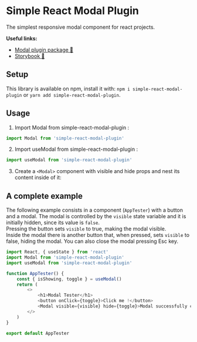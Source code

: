 # Simple React Modal Plugin
The simplest responsive modal component for react projects.


**Useful links:**

-   [Modal plugin package 📖](https://www.npmjs.com/package/simple-react-modal-plugin)
-   [Storybook 📖](https://jyjystudio.github.io/npm-modal-package/)


## Setup

This library is available on npm, install it with: `npm i simple-react-modal-plugin` or `yarn add simple-react-modal-plugin`.

## Usage

1.  Import Modal from simple-react-modal-plugin :

```js
import Modal from 'simple-react-modal-plugin'
```

2.  Import useModal from simple-react-modal-plugin :

```js
import useModal from 'simple-react-modal-plugin'
```

3.  Create a `<Modal>` component with visible and hide props and nest its content inside of it:

## A complete example

The following example consists in a component (`AppTester`) with a button and a modal.
The modal is controlled by the `visible` state variable and it is initially hidden, since its value is `false`.  
Pressing the button sets `visible` to true, making the modal visible.  
Inside the modal there is another button that, when pressed, sets `visible` to false, hiding the modal.
You can also close the modal pressing Esc key.

```javascript
import React, { useState } from 'react'
import Modal from 'simple-react-modal-plugin'
import useModal from 'simple-react-modal-plugin'

function AppTester() {
	const { isShowing, toggle } = useModal()
	return (
		<>
			<h1>Modal Tester</h1>
			<button onClick={toggle}>Click me !</button>
			<Modal visible={visible} hide={toggle}>Modal successfully created !</Modal>
		</>
	)
}

export default AppTester
```
